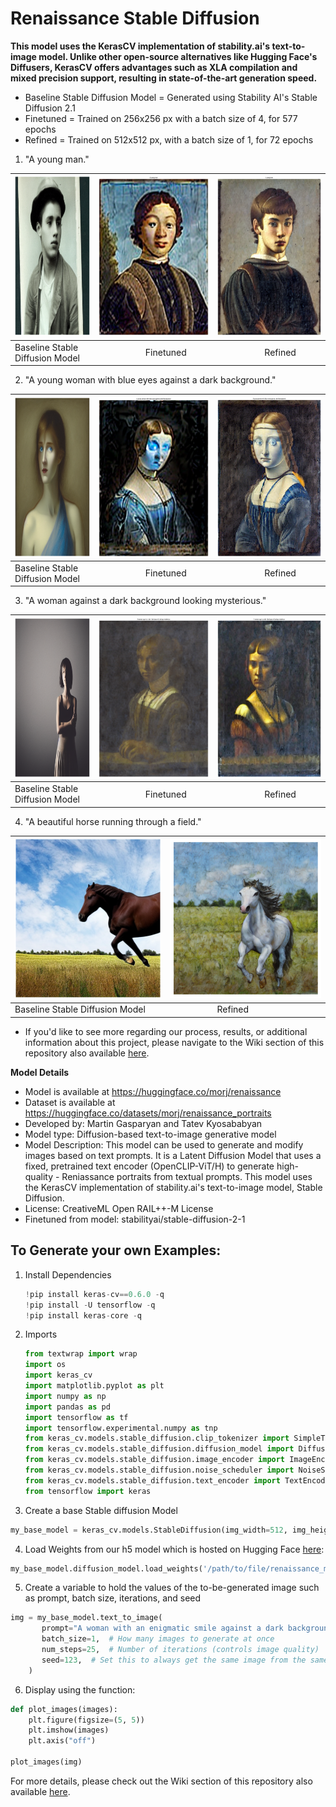 # Renaissance Stable Diffusion 
**This model uses the KerasCV implementation of stability.ai's text-to-image model. Unlike other open-source alternatives like Hugging Face's Diffusers, KerasCV offers advantages such as XLA compilation and mixed precision support, resulting in state-of-the-art generation speed.**

- Baseline Stable Diffusion Model = Generated using Stability AI's Stable Diffusion 2.1
- Finetuned = Trained on 256x256 px with a batch size of 4, for 577 epochs
- Refined = Trained on 512x512 px, with a batch size of 1, for 72 epochs
1. "A young man."



<center>

 <img src="https://github.com/martingasparyan/Fine-Tune-Stable-Diffusion/blob/main/Images/young_man_base.png" width="256" height="256"> | <img src="https://github.com/martingasparyan/Fine-Tune-Stable-Diffusion/blob/main/Images/young_man_256.png" width="256" height="256"> | <img src="https://github.com/martingasparyan/Fine-Tune-Stable-Diffusion/blob/main/Images/young_man_512.png" width="256" height="256"> |
| --- | --- | --- |
| Baseline Stable Diffusion Model | &nbsp;&nbsp;&nbsp;&nbsp;&nbsp;&nbsp;&nbsp;&nbsp;&nbsp;&nbsp;&nbsp;&nbsp;&nbsp;&nbsp;&nbsp;&nbsp;&nbsp;&nbsp;&nbsp;&nbsp;Finetuned | &nbsp;&nbsp;&nbsp;&nbsp;&nbsp;&nbsp;&nbsp;&nbsp;&nbsp;&nbsp;&nbsp;&nbsp;&nbsp;&nbsp;&nbsp;&nbsp;&nbsp;&nbsp;&nbsp;&nbsp;Refined |

</center>




2. "A young woman with blue eyes against a dark background."



| <img src="https://github.com/martingasparyan/Fine-Tune-Stable-Diffusion/blob/main/Images/woman_blue_eyes_base.png" width="256" height="256"> | <img src="https://github.com/martingasparyan/Fine-Tune-Stable-Diffusion/blob/main/Images/woman_with_blue_eyes_256.png" width="256" height="256"> | <img src="https://github.com/martingasparyan/Fine-Tune-Stable-Diffusion/blob/main/Images/woman_blue_eyes_512.png" width="256" height="256"> |
| --- | --- | --- |
| Baseline Stable Diffusion Model | &nbsp;&nbsp;&nbsp;&nbsp;&nbsp;&nbsp;&nbsp;&nbsp;&nbsp;&nbsp;&nbsp;&nbsp;&nbsp;&nbsp;&nbsp;&nbsp;&nbsp;&nbsp;&nbsp;&nbsp;Finetuned | &nbsp;&nbsp;&nbsp;&nbsp;&nbsp;&nbsp;&nbsp;&nbsp;&nbsp;&nbsp;&nbsp;&nbsp;&nbsp;&nbsp;&nbsp;&nbsp;&nbsp;&nbsp;&nbsp;&nbsp;Refined |



3. "A woman against a dark background looking mysterious."



| <img src="https://github.com/martingasparyan/Fine-Tune-Stable-Diffusion/blob/main/Images/woman_dark_background_base.png" width="256" height="256"> | <img src="https://github.com/martingasparyan/Fine-Tune-Stable-Diffusion/blob/main/Images/woman_mysterious_dark_background_256.png" width="256" height="256"> | <img src="https://github.com/martingasparyan/Fine-Tune-Stable-Diffusion/blob/main/Images/woman_dark_background512.png" width="256" height="256"> |
| --- | --- | --- |
| Baseline Stable Diffusion Model | &nbsp;&nbsp;&nbsp;&nbsp;&nbsp;&nbsp;&nbsp;&nbsp;&nbsp;&nbsp;&nbsp;&nbsp;&nbsp;&nbsp;&nbsp;&nbsp;&nbsp;&nbsp;&nbsp;&nbsp;Finetuned | &nbsp;&nbsp;&nbsp;&nbsp;&nbsp;&nbsp;&nbsp;&nbsp;&nbsp;&nbsp;&nbsp;&nbsp;&nbsp;&nbsp;&nbsp;&nbsp;&nbsp;&nbsp;&nbsp;&nbsp;Refined |


4. "A beautiful horse running through a field."
<div align="center">

| <img src="https://github.com/martingasparyan/Fine-Tune-Stable-Diffusion/blob/main/Images/base_dziuk.png" width="256" height="256"> | <img src="https://github.com/martingasparyan/Fine-Tune-Stable-Diffusion/blob/main/Images/horse_512.png" width="256" height="256"> |
| --- | --- |
| Baseline Stable Diffusion Model |&nbsp;&nbsp;&nbsp;&nbsp;&nbsp;&nbsp;&nbsp;&nbsp;&nbsp;&nbsp;&nbsp;&nbsp;&nbsp;&nbsp;&nbsp;&nbsp;&nbsp;&nbsp;&nbsp;&nbsp;Refined |
</div>

- If you'd like to see more regarding our process, results, or additional information about this project, please navigate to the Wiki section of this repository also available [here](https://github.com/martingasparyan/Fine-Tune-Stable-Diffusion/wiki).

**Model Details** 
- Model is available at https://huggingface.co/morj/renaissance
- Dataset is available at https://huggingface.co/datasets/morj/renaissance_portraits
- Developed by: Martin Gasparyan and Tatev Kyosababyan
- Model type: Diffusion-based text-to-image generative model
- Model Description: This model can be used to generate and modify images based on text prompts. It is a Latent Diffusion Model that uses a fixed, pretrained text encoder (OpenCLIP-ViT/H) to generate high-quality - Reniassance portraits from textual prompts. This model uses the KerasCV implementation of stability.ai's text-to-image model, Stable Diffusion. 
- License: CreativeML Open RAIL++-M License
- Finetuned from model: stabilityai/stable-diffusion-2-1


## To Generate your own Examples:

1) Install Dependencies
   ```python
   !pip install keras-cv==0.6.0 -q
   !pip install -U tensorflow -q
   !pip install keras-core -q
   ```
2) Imports
   ```python
   from textwrap import wrap
   import os
   import keras_cv
   import matplotlib.pyplot as plt
   import numpy as np
   import pandas as pd
   import tensorflow as tf
   import tensorflow.experimental.numpy as tnp
   from keras_cv.models.stable_diffusion.clip_tokenizer import SimpleTokenizer
   from keras_cv.models.stable_diffusion.diffusion_model import DiffusionModel
   from keras_cv.models.stable_diffusion.image_encoder import ImageEncoder
   from keras_cv.models.stable_diffusion.noise_scheduler import NoiseScheduler
   from keras_cv.models.stable_diffusion.text_encoder import TextEncoder
   from tensorflow import keras
   ```
3) Create a base Stable diffusion Model
```python
my_base_model = keras_cv.models.StableDiffusion(img_width=512, img_height=512)
 ```
4) Load Weights from our h5 model which is hosted on Hugging Face [here](https://huggingface.co/morj/renaissance/blob/main/stable_diffusion_renaissance.h5):
```python
my_base_model.diffusion_model.load_weights('/path/to/file/renaissance_model.h5')
```
5) Create a variable to hold the values of the to-be-generated image such as prompt, batch size, iterations, and seed
```python 
img = my_base_model.text_to_image(
       prompt="A woman with an enigmatic smile against a dark background",
       batch_size=1,  # How many images to generate at once
       num_steps=25,  # Number of iterations (controls image quality)
       seed=123,  # Set this to always get the same image from the same prompt
    )
```
6) Display using the function:
```python
def plot_images(images):
    plt.figure(figsize=(5, 5))
    plt.imshow(images)
    plt.axis("off")
    
plot_images(img)
```


For more details, please check out the Wiki section of this repository also available [here](https://github.com/martingasparyan/Fine-Tune-Stable-Diffusion/wiki).
